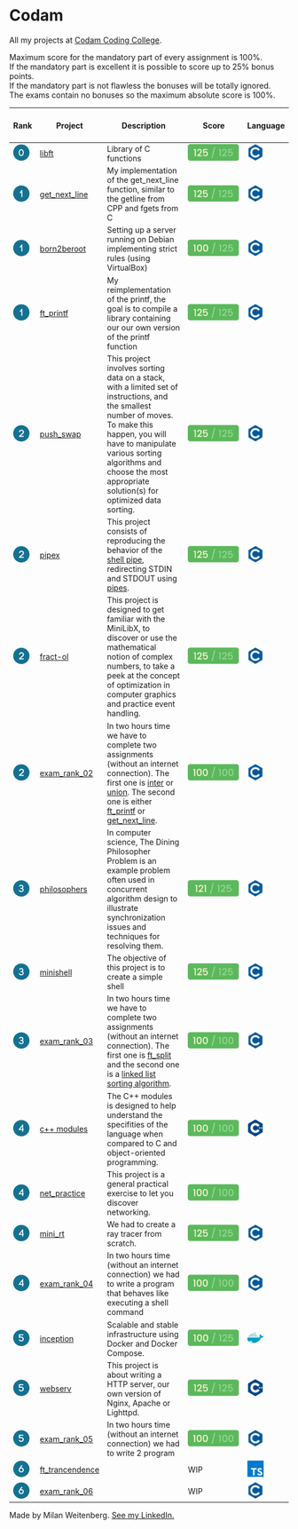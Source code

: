 # Codam
All my projects at [Codam Coding College](https://codam.nl). 

Maximum score for the mandatory part of every assignment is 100%. </br>
If the mandatory part is excellent it is possible to score up to 25% bonus points.</br>
If the mandatory part is not flawless the bonuses will be totally ignored.</br>
The exams contain no bonuses so the maximum absolute score is 100%.</br>

<table>
	<thead>
		<tr>
			<th><h4>Rank</h4></th>
			<th><h4>Project</h4></th>
			<th><h4>Description</h4></th>
			<th width="93px"><h4>Score</h4></th>
			<th><h4>Language</h4></th>
		</tr>
	</thead>
	<tbody>
		<tr>
			<td><img src="img/rank0.png" alt="0" width="30" height="30"/></td>
			<td><a href=libft/>libft</a></td>
			<td>Library of C functions</td>
			<td><img src="img/score125.png" alt="125%" width="92px" height="30px"/></td>
			<td><img src="https://raw.githubusercontent.com/devicons/devicon/master/icons/c/c-plain.svg" alt="c" width="30px" height="30px"/></td>
		</tr>
		<tr>
			<td><img src="img/rank1.png" alt="1" width="30" height="30"/></td>
			<td><a href=get_next_line/>get_next_line</a></td>
			<td>My implementation of the get_next_line function, similar to the getline from CPP and fgets from C</td>
			<td><img src="img/small125.png" alt="125%" width="92px" height="30px"/></td>
			<td><img src="https://raw.githubusercontent.com/devicons/devicon/master/icons/c/c-plain.svg" alt="c" width="30px" height="30px"/></td>
		</tr>
		<tr>
			<td><img src="img/rank1.png" alt="1" width="30" height="30"/></td>
			<td><a href=born2beroot/>born2beroot</a></td>
			<td>Setting up a server running on Debian implementing strict rules (using VirtualBox)</td>
			<td><img src="img/small100_125.png" alt="100%" width="92px" height="30px"/></td>
			<td><img src="https://raw.githubusercontent.com/devicons/devicon/master/icons/c/c-plain.svg" alt="c" width="30px" height="30px"/></td>
		</tr>
		<tr>
			<td><img src="img/rank1.png" alt="1" width="30" height="30"/></td>
			<td><a href=ft_printf/>ft_printf</a></td>
			<td>My reimplementation of the printf, the goal is to compile a library containing our our own version of the printf function</td>
			<td><img src="img/small125.png" alt="125%" width="92px" height="30px"/></td>
			<td><img src="https://raw.githubusercontent.com/devicons/devicon/master/icons/c/c-plain.svg" alt="c" width="30px" height="30px"/></td>
		</tr>
		<tr>
			<td><img src="img/rank2.png" alt="2" width="30" height="30"/></td>
			<td><a href=push_swap/>push_swap</a></td>
			<td>This project involves sorting data on a stack, with a limited set of instructions, and the smallest number of moves. To make this happen, you will have to manipulate various sorting algorithms and choose the most appropriate solution(s) for optimized data sorting.</td>
			<td><img src="img/small125.png" alt="125%" width="92px" height="30px"/></td>
			<td><img src="https://raw.githubusercontent.com/devicons/devicon/master/icons/c/c-plain.svg" alt="c" width="30px" height="30px"/></td>
		</tr>
		<tr>
			<td><img src="img/rank2.png" alt="2" width="30" height="30"/></td>
			<td><a href=pipex/>pipex</a></td>
			<td>This project consists of reproducing the behavior of the <a href=https://www.geeksforgeeks.org/piping-in-unix-or-linux/>shell pipe</a>, redirecting STDIN and STDOUT using <a href=https://www.geeksforgeeks.org/pipe-system-call/>pipes</a>.</td>
			<td><img src="img/small125.png" alt="125%" width="92px" height="30px"/></td>
			<td><img src="https://raw.githubusercontent.com/devicons/devicon/master/icons/c/c-plain.svg" alt="c" width="30px" height="30px"/></td>
		</tr>
		<tr>
			<td><img src="img/rank2.png" alt="2" width="30" height="30"/></td>
			<td><a href=fract-ol/>fract-ol</a></td>
			<td>This project is designed to get familiar with the MiniLibX, to discover or use the mathematical notion of complex numbers, to take a peek at the concept of optimization in computer graphics and practice event handling.</td>
			<td><img src="img/small125.png" alt="125%" width="92px" height="30px"/></td>
			<td><img src="https://raw.githubusercontent.com/devicons/devicon/master/icons/c/c-plain.svg" alt="c" width="30px" height="30px"/></td>
		</tr>
		<tr>
			<td><img src="img/rank2.png" alt="2" width="30" height="30"/></td>
			<td><a href=exam_rank_02/>exam_rank_02</a></td>
			<td>In two hours time we have to complete two assignments (without an internet connection). The first one is <a href=exam_rank_02/inter/>inter</a> or <a href=exam_rank_02/union/>union</a>. The second one is either <a href=exam_rank_02/ft_printf/>ft_printf</a> or <a href=exam_rank_02/get_next_line/>get_next_line</a>.</td>
			<td><img src="img/small100.png" alt="100%" width="92px" height="30px"/></td>
			<td><img src="https://raw.githubusercontent.com/devicons/devicon/master/icons/c/c-plain.svg" alt="c" width="30px" height="30px"/></td>
		</tr>
		<tr>
			<td><img src="img/rank3.png" alt="3" width="30" height="30"/></td>
			<td><a href=philosophers/>philosophers</a></td>
			<td>In computer science, The Dining Philosopher Problem is an example problem often used in concurrent algorithm design to illustrate synchronization issues and techniques for resolving them.</td>
			<td><img src="img/small121.png" alt="121%" width="92px" height="30px"/></td>
			<td><img src="https://raw.githubusercontent.com/devicons/devicon/master/icons/c/c-plain.svg" alt="c" width="30px" height="30px"/></td>
		</tr>
		<tr>
			<td><img src="img/rank3.png" alt="3" width="30" height="30"/></td>
			<td><a href=minishell>minishell</a></td>
			<td>The objective of this project is to create a simple shell</td>
			<td><img src="img/small125.png" alt="125%" width="92px" height="30px"/></td>
			<td><img src="https://raw.githubusercontent.com/devicons/devicon/master/icons/c/c-plain.svg" alt="c" width="30px" height="30px"/></td>
		</tr>
		<tr>
			<td><img src="img/rank3.png" alt="3" width="30" height="30"/></td>
			<td><a href=exam_rank_03>exam_rank_03</a></td>
			<td>In two hours time we have to complete two assignments (without an internet connection). The first one is <a href=exam_rank_03/ft_split.c>ft_split</a> and the second one is a <a href=exam_rank_03/sorting_linked_list.c>linked list sorting algorithm</a>.</td>
			<td><img src="img/small100.png" alt="100%" width="92px" height="30px"/></td>
			<td><img src="https://raw.githubusercontent.com/devicons/devicon/master/icons/c/c-plain.svg" alt="c" width="30px" height="30px"/></td>
		</tr>
		<tr>
			<td><img src="img/rank4.png" alt="4" width="30" height="30"/></td>
			<td><a href=cpp>c++ modules</a></td>
			<td>The C++ modules is designed to help understand the specifities of the language when compared to C and object-oriented programming.</td>
			<td><img src="img/small100.png" alt="100%" width="92px" height="30px"/></td>
			<td><img src="https://github.com/devicons/devicon/blob/master/icons/cplusplus/cplusplus-plain.svg" alt="cpp" width="30px" height="30px"/></td>
		</tr>
		<tr>
			<td><img src="img/rank4.png" alt="4" width="30" height="30"/></td>
			<td><a href=net_practice>net_practice</a></td>
			<td>This project is a general practical exercise to let you discover networking.</td>
			<td><img src="img/small100.png" alt="100%" width="92px" height="30px"/></td>
			<td></td>
		</tr>
		<tr>
			<td><img src="img/rank4.png" alt="4" width="30" height="30"/></td>
			<td><a href=mini_rt>mini_rt</a></td>
			<td>We had to create a ray tracer from scratch.</td>
			<td><img src="img/small125.png" alt="125%" width="92px" height="30px"/></td>
			<td><img src="https://raw.githubusercontent.com/devicons/devicon/master/icons/c/c-plain.svg" alt="c" width="30px" height="30px"/></td>
		</tr>
		<tr>
			<td><img src="img/rank4.png" alt="4" width="30" height="30"/></td>
			<td><a href=exam_rank_04>exam_rank_04</a></td>
			<td>In two hours time (without an internet connection) we had to write a program that behaves like executing a shell command</td>
			<td><img src="img/small100.png" alt="100%" width="92px" height="30px"/></td>
			<td><img src="https://raw.githubusercontent.com/devicons/devicon/master/icons/c/c-plain.svg" alt="c" width="30px" height="30px"/></td>
		</tr>
		<tr>
			<td><img src="img/rank5.png" alt="5" width="30" height="30"/></td>
			<td><a href=inception>inception</a></td>
			<td>Scalable and stable infrastructure using Docker and Docker Compose.</td>
			<td><img src="img/small100_125.png" alt="100%" width="92px" height="30px"/></td>
			<td><img src="https://github.com/devicons/devicon/blob/master/icons/docker/docker-plain.svg" alt="docker" width="30px" height="30px"/></td>
		</tr>
		<tr>
			<td><img src="img/rank5.png" alt="5" width="30" height="30"/></td>
			<td><a href=webserv>webserv</a></td>
			<td>This project is about writing a HTTP server, our own version of Nginx, Apache or Lighttpd.</td>
			<td><img src="img/small125.png" alt="125%" width="92px" height="30px"/></td>
			<td><img src="https://github.com/devicons/devicon/blob/master/icons/cplusplus/cplusplus-plain.svg" alt="cpp" width="30px" height="30px"/></td>
		</tr>
		<tr>
			<td><img src="img/rank5.png" alt="5" width="30" height="30"/></td>
			<td><a href=exam_rank_05/>exam_rank_05</a></td>
			<td>In two hours time (without an internet connection) we had to write 2 program</td>
			<td><img src="img/small100.png" alt="100%" width="92px" height="30px"/></td>
			<td><img src="https://raw.githubusercontent.com/devicons/devicon/master/icons/c/c-plain.svg" alt="c" width="30px" height="30px"/></td>
		</tr>
		<tr>
			<td><img src="img/rank6.png" alt="5" width="30" height="30"/></td>
			<td><a href=ft_trancendenceP/>ft_trancendence</a></td>
			<td></td>
			<td>WIP</td>
			<td><img src="https://github.com/devicons/devicon/blob/master/icons/typescript/typescript-plain.svg" alt="typescript" width="30px" height="30px"/></td>
		</tr>
		<tr>
			<td><img src="img/rank6.png" alt="5" width="30" height="30"/></td>
			<td><a href=exam_rank_06/>exam_rank_06</a></td>
			<td></td>
			<td>WIP</td>
			<td><img src="https://raw.githubusercontent.com/devicons/devicon/master/icons/c/c-plain.svg" alt="c" width="30px" height="30px"/></td>
		</tr>
	</tbody>
</table>
	
Made by Milan Weitenberg. [See my LinkedIn.](https://www.linkedin.com/in/mnweitenberg/)
